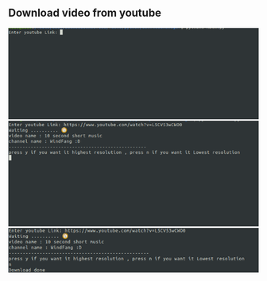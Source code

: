 ##  Download video  from youtube

![GitHub Logo](/images/1.png)
![GitHub Logo](/images/2.png)
![GitHub Logo](/images/3.png)
